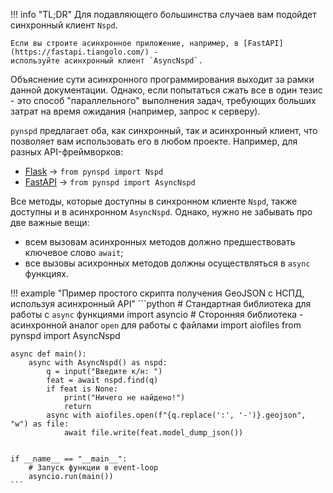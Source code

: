 !!! info "TL;DR"
    Для подавляющего большинства случаев вам подойдет синхронный клиент `Nspd`.

    Если вы строите асинхронное приложение, например, в [FastAPI](https://fastapi.tiangolo.com/) -
    используйте асинхронный клиент `AsyncNspd`.

Объяснение сути асинхронного программирования выходит за рамки данной документации. Однако, если попытаться сжать все в один тезис - 
это способ "параллельного" выполнения задач, требующих больших затрат на время ожидания (например, запрос к серверу).

`pynspd` предлагает оба, как синхронный, так и асинхронный клиент, что позволяет вам использовать его в любом проекте. Например, для разных API-фреймворков:

- [Flask](https://flask.palletsprojects.com/en/stable/) -> `from pynspd import Nspd`
- [FastAPI](https://fastapi.tiangolo.com/) -> `from pynspd import AsyncNspd`

Все методы, которые доступны в синхронном клиенте `Nspd`, также доступны и в асинхронном `AsyncNspd`. 
Однако, нужно не забывать про две важные вещи:

- всем вызовам асинхронных методов должно предшествовать ключевое слово `await`;
- все вызовы асихронных методов должны осуществляться в `async` функциях.

!!! example "Пример простого скрипта получения GeoJSON с НСПД, используя асинхронный API"
    ```python
    # Стандартная библиотека для работы с `async` функциями 
    import asyncio
    # Сторонняя библиотека - асинхронной аналог `open` для работы с файлами
    import aiofiles
    from pynspd import AsyncNspd


    async def main():
        async with AsyncNspd() as nspd:
            q = input("Введите к/н: ")
            feat = await nspd.find(q)
            if feat is None:
                print("Ничего не найдено!")
                return
            async with aiofiles.open(f"{q.replace(':', '-')}.geojson", "w") as file:
                await file.write(feat.model_dump_json())


    if __name__ == "__main__":
        # Запуск функции в event-loop
        asyncio.run(main())
    ```